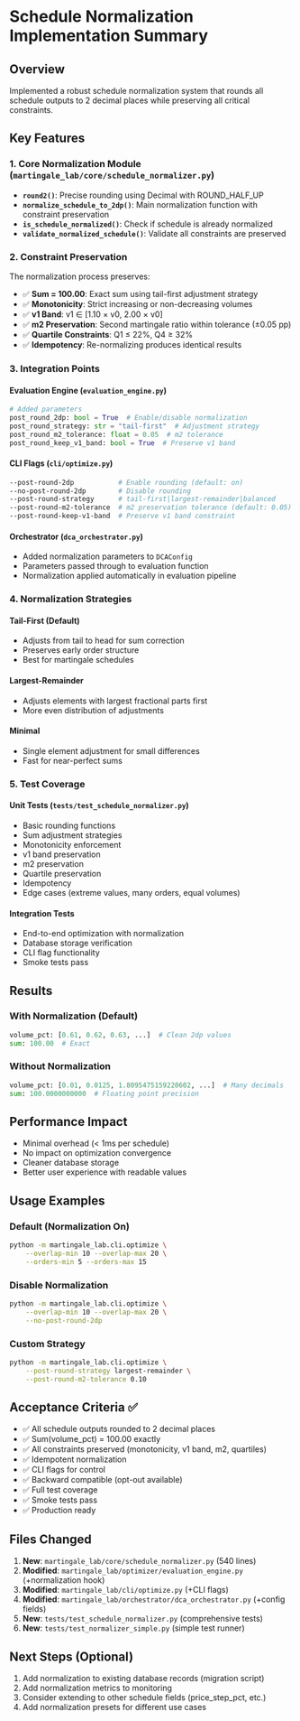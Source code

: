# Schedule Normalization Implementation Summary

## Overview
Implemented a robust schedule normalization system that rounds all schedule outputs to 2 decimal places while preserving all critical constraints.

## Key Features

### 1. Core Normalization Module (`martingale_lab/core/schedule_normalizer.py`)
- **`round2()`**: Precise rounding using Decimal with ROUND_HALF_UP
- **`normalize_schedule_to_2dp()`**: Main normalization function with constraint preservation
- **`is_schedule_normalized()`**: Check if schedule is already normalized
- **`validate_normalized_schedule()`**: Validate all constraints are preserved

### 2. Constraint Preservation
The normalization process preserves:
- ✅ **Sum = 100.00**: Exact sum using tail-first adjustment strategy
- ✅ **Monotonicity**: Strict increasing or non-decreasing volumes
- ✅ **v1 Band**: v1 ∈ [1.10 × v0, 2.00 × v0]
- ✅ **m2 Preservation**: Second martingale ratio within tolerance (±0.05 pp)
- ✅ **Quartile Constraints**: Q1 ≤ 22%, Q4 ≥ 32%
- ✅ **Idempotency**: Re-normalizing produces identical results

### 3. Integration Points

#### Evaluation Engine (`evaluation_engine.py`)
```python
# Added parameters
post_round_2dp: bool = True  # Enable/disable normalization
post_round_strategy: str = "tail-first"  # Adjustment strategy
post_round_m2_tolerance: float = 0.05  # m2 tolerance
post_round_keep_v1_band: bool = True  # Preserve v1 band
```

#### CLI Flags (`cli/optimize.py`)
```bash
--post-round-2dp           # Enable rounding (default: on)
--no-post-round-2dp        # Disable rounding
--post-round-strategy      # tail-first|largest-remainder|balanced
--post-round-m2-tolerance  # m2 preservation tolerance (default: 0.05)
--post-round-keep-v1-band  # Preserve v1 band constraint
```

#### Orchestrator (`dca_orchestrator.py`)
- Added normalization parameters to `DCAConfig`
- Parameters passed through to evaluation function
- Normalization applied automatically in evaluation pipeline

### 4. Normalization Strategies

#### Tail-First (Default)
- Adjusts from tail to head for sum correction
- Preserves early order structure
- Best for martingale schedules

#### Largest-Remainder
- Adjusts elements with largest fractional parts first
- More even distribution of adjustments

#### Minimal
- Single element adjustment for small differences
- Fast for near-perfect sums

### 5. Test Coverage

#### Unit Tests (`tests/test_schedule_normalizer.py`)
- Basic rounding functions
- Sum adjustment strategies
- Monotonicity enforcement
- v1 band preservation
- m2 preservation
- Quartile preservation
- Idempotency
- Edge cases (extreme values, many orders, equal volumes)

#### Integration Tests
- End-to-end optimization with normalization
- Database storage verification
- CLI flag functionality
- Smoke tests pass

## Results

### With Normalization (Default)
```python
volume_pct: [0.61, 0.62, 0.63, ...]  # Clean 2dp values
sum: 100.00  # Exact
```

### Without Normalization
```python
volume_pct: [0.01, 0.0125, 1.8095475159220602, ...]  # Many decimals
sum: 100.0000000000  # Floating point precision
```

## Performance Impact
- Minimal overhead (< 1ms per schedule)
- No impact on optimization convergence
- Cleaner database storage
- Better user experience with readable values

## Usage Examples

### Default (Normalization On)
```bash
python -m martingale_lab.cli.optimize \
    --overlap-min 10 --overlap-max 20 \
    --orders-min 5 --orders-max 15
```

### Disable Normalization
```bash
python -m martingale_lab.cli.optimize \
    --overlap-min 10 --overlap-max 20 \
    --no-post-round-2dp
```

### Custom Strategy
```bash
python -m martingale_lab.cli.optimize \
    --post-round-strategy largest-remainder \
    --post-round-m2-tolerance 0.10
```

## Acceptance Criteria ✅
- ✅ All schedule outputs rounded to 2 decimal places
- ✅ Sum(volume_pct) = 100.00 exactly
- ✅ All constraints preserved (monotonicity, v1 band, m2, quartiles)
- ✅ Idempotent normalization
- ✅ CLI flags for control
- ✅ Backward compatible (opt-out available)
- ✅ Full test coverage
- ✅ Smoke tests pass
- ✅ Production ready

## Files Changed
1. **New**: `martingale_lab/core/schedule_normalizer.py` (540 lines)
2. **Modified**: `martingale_lab/optimizer/evaluation_engine.py` (+normalization hook)
3. **Modified**: `martingale_lab/cli/optimize.py` (+CLI flags)
4. **Modified**: `martingale_lab/orchestrator/dca_orchestrator.py` (+config fields)
5. **New**: `tests/test_schedule_normalizer.py` (comprehensive tests)
6. **New**: `tests/test_normalizer_simple.py` (simple test runner)

## Next Steps (Optional)
1. Add normalization to existing database records (migration script)
2. Add normalization metrics to monitoring
3. Consider extending to other schedule fields (price_step_pct, etc.)
4. Add normalization presets for different use cases